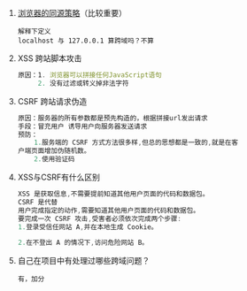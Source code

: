 1. [浏览器的同源策略](http://www.ruanyifeng.com/blog/2016/04/same-origin-policy.html)（比较重要）

   ```
   解释下定义
   localhost 与 127.0.0.1 算跨域吗？不算
   ```

2. XSS 跨站脚本攻击

   ```js
   原因：1. 浏览器可以拼接任何JavaScript语句
        2. 没有过滤或转义掉非法字符
   ```

3. CSRF 跨站请求伪造

   ```js
   原因：服务器的所有参数都是预先构造的，根据拼接url发出请求
   手段：冒充用户 诱导用户向服务器发送请求
   预防：
       1.服务端的 CSRF 方式方法很多样,但总的思想都是一致的,就是在客
   户端页面增加伪随机数。
       2.使用验证码
   ```

4. XSS与CSRF有什么区别

   ```js
   XSS 是获取信息,不需要提前知道其他用户页面的代码和数据包。
   CSRF 是代替
   用户完成指定的动作,需要知道其他用户页面的代码和数据包。 
   要完成一次 CSRF 攻击,受害者必须依次完成两个步骤: 
   1.登录受信任网站 A,并在本地生成 Cookie。

   2.在不登出 A 的情况下,访问危险网站 B。
   ```

5. 自己在项目中有处理过哪些跨域问题？

   ```
   有，加分
   ```



